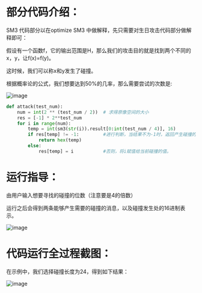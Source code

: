 # 部分代码介绍：


SM3 代码部分以在optimize SM3  中做解释，先只需要对生日攻击代码部分做解释即可：

假设有一个函数f，它的输出范围是H，那么我们的攻击目的就是找到两个不同的x，y，让f(x)=f(y)。

这时候，我们可以称x和y发生了碰撞。

根据概率论的公式，我们想要达到50%的几率，那么需要尝试的次数是:

![image](https://user-images.githubusercontent.com/92255066/180745375-7f61ffcf-0f11-4858-8231-feb566d34180.png)

```python
def attack(test_num):
    num = int(2 ** (test_num / 2))  # 求得原像空间的大小
    res = [-1] * 2**test_num     
    for i in range(num):
        temp = int(sm3(str(i)).result[0:int(test_num / 4)], 16)
        if res[temp] != -1:         #进行判断，当结果不为-1时，返回产生碰撞的消息的16进制值，
            return hex(temp)
        else:
            res[temp] = i           #否则，将i赋值给当前碰撞的值。
```

# 运行指导：


由用户输入想要寻找的碰撞的位数（注意要是4的倍数） 


运行之后会得到两条能够产生需要的碰撞的消息，以及碰撞发生处的16进制表示。


![image](https://user-images.githubusercontent.com/92255066/180740190-6fe27933-d446-4c1e-82c2-5b50528d10ff.png)

# 代码运行全过程截图：

在示例中，我们选择碰撞长度为24，得到如下结果：


![image](https://user-images.githubusercontent.com/92255066/180744839-ee7f2d1f-6bc1-4720-91f9-550194e747f4.png)
